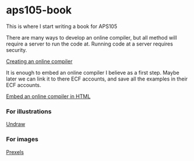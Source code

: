 # aps105-book
This is where I start writing a book for APS105

There are many ways to develop an online compiler, but all method will require a server to run the code at. Running code at a server requires security. 

[Creating an online compiler](https://dev.to/nilmadhabmondal/let-s-develop-an-online-code-editor-compiler-like-hackerrank-3k0l)

It is enough to embed an online compiler I believe as a first step. Maybe later we can link it to there ECF accounts, and save all the examples in their ECF accounts. 

[Embed an online compiler in HTML](https://www.geeksforgeeks.org/embedding-an-online-compiler-into-a-website/)

### For illustrations
[Undraw](https://undraw.co/search)

### For images

[Prexels](https://www.pexels.com/search/nucleus%20cell/)
